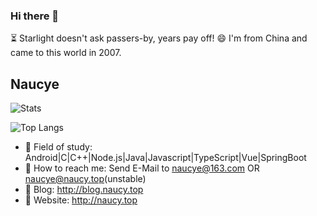 ### Hi there 👋

⏳ Starlight doesn't ask passers-by, years pay off!
😄 I'm from China and came to this world in 2007.

## Naucye

![Stats](https://github-readme-stats.vercel.app/api?username=naucye&show_icons=true&icon_color=CE1D2D&text_color=718096&bg_color=ffffff)

![Top Langs](https://github-readme-stats.vercel.app/api/top-langs/?username=naucye&layout=compact)

- 🎈 Field of study: Android|C|C++|Node.js|Java|Javascript|TypeScript|Vue|SpringBoot
- 🤝 How to reach me: Send E-Mail to naucye@163.com OR naucye@naucy.top(unstable)
- 🎃 Blog: http://blog.naucy.top
- 🎉 Website: http://naucy.top
